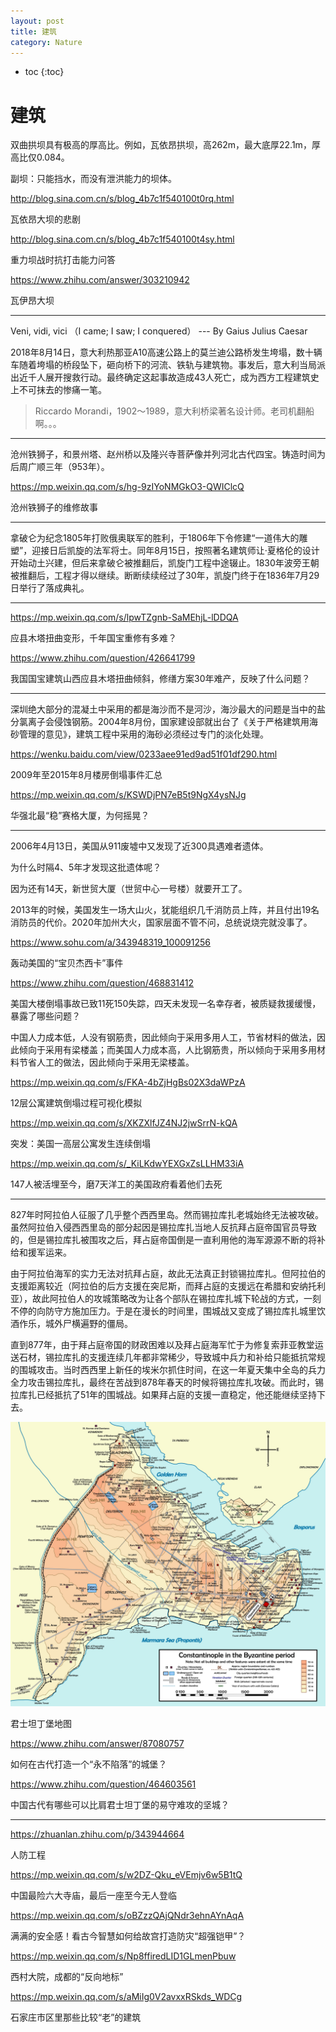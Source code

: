 ```yaml
---
layout: post
title: 建筑
category: Nature 
---
```


* toc
{:toc}

# 建筑

双曲拱坝具有极高的厚高比。例如，瓦依昂拱坝，高262m，最大底厚22.1m，厚高比仅0.084。

副坝：只能挡水，而没有泄洪能力的坝体。

http://blog.sina.com.cn/s/blog_4b7c1f540100t0rq.html

瓦依昂大坝的悲剧

http://blog.sina.com.cn/s/blog_4b7c1f540100t4sy.html

重力坝战时抗打击能力问答

https://www.zhihu.com/answer/303210942

瓦伊昂大坝

---

Veni, vidi, vici （I came; I saw; I conquered） --- By Gaius Julius Caesar

2018年8月14日，意大利热那亚A10高速公路上的莫兰迪公路桥发生垮塌，数十辆车随着垮塌的桥段坠下，砸向桥下的河流、铁轨与建筑物。事发后，意大利当局派出近千人展开搜救行动。最终确定这起事故造成43人死亡，成为西方工程建筑史上不可抹去的惨痛一笔。

>Riccardo Morandi，1902～1989，意大利桥梁著名设计师。老司机翻船啊。。。

---

沧州铁狮子，和景州塔、赵州桥以及隆兴寺菩萨像并列河北古代四宝。铸造时间为后周广顺三年（953年）。

https://mp.weixin.qq.com/s/hg-9zIYoNMGkO3-QWIClcQ

沧州铁狮子的维修故事

---

拿破仑为纪念1805年打败俄奥联军的胜利，于1806年下令修建“一道伟大的雕塑”，迎接日后凯旋的法军将士。同年8月15日，按照著名建筑师让·夏格伦的设计开始动土兴建，但后来拿破仑被推翻后，凯旋门工程中途辍止。1830年波旁王朝被推翻后，工程才得以继续。断断续续经过了30年，凯旋门终于在1836年7月29日举行了落成典礼。

---

https://mp.weixin.qq.com/s/lpwTZgnb-SaMEhjL-lDDQA

应县木塔扭曲变形，千年国宝重修有多难？

https://www.zhihu.com/question/426641799

我国国宝建筑山西应县木塔扭曲倾斜，修缮方案30年难产，反映了什么问题？

---

深圳绝大部分的混凝土中采用的都是海沙而不是河沙，海沙最大的问题是当中的盐分氯离子会侵蚀钢筋。2004年8月份，国家建设部就出台了《关于严格建筑用海砂管理的意见》，建筑工程中采用的海砂必须经过专门的淡化处理。

https://wenku.baidu.com/view/0233aee91ed9ad51f01df290.html

2009年至2015年8月楼房倒塌事件汇总

https://mp.weixin.qq.com/s/KSWDjPN7eB5t9NgX4ysNJg

华强北最“稳”赛格大厦，为何摇晃？

---

2006年4月13日，美国从911废墟中又发现了近300具遇难者遗体。

为什么时隔4、5年才发现这批遗体呢？

因为还有14天，新世贸大厦（世贸中心一号楼）就要开工了。

2013年的时候，美国发生一场大山火，犹能组织几千消防员上阵，并且付出19名消防员的代价。2020年加州大火，国家层面不管不问，总统说烧完就没事了。

https://www.sohu.com/a/343948319_100091256

轰动美国的“宝贝杰西卡”事件

https://www.zhihu.com/question/468831412

美国大楼倒塌事故已致11死150失踪，四天未发现一名幸存者，被质疑救援缓慢，暴露了哪些问题？

中国人力成本低，人没有钢筋贵，因此倾向于采用多用人工，节省材料的做法，因此倾向于采用有梁楼盖；而美国人力成本高，人比钢筋贵，所以倾向于采用多用材料节省人工的做法，因此倾向于采用无梁楼盖。

https://mp.weixin.qq.com/s/FKA-4bZjHgBs02X3daWPzA

12层公寓建筑倒塌过程可视化模拟

https://mp.weixin.qq.com/s/XKZXlfJZ4NJ2jwSrrN-kQA

突发：美国一高层公寓发生连续倒塌

https://mp.weixin.qq.com/s/_KiLKdwYEXGxZsLLHM33iA

147人被活埋至今，磨7天洋工的美国政府看着他们去死

---

827年时阿拉伯人征服了几乎整个西西里岛。然而锡拉库扎老城始终无法被攻破。虽然阿拉伯入侵西西里岛的部分起因是锡拉库扎当地人反抗拜占庭帝国官员导致的，但是锡拉库扎被围攻之后，拜占庭帝国倒是一直利用他的海军源源不断的将补给和援军运来。

由于阿拉伯海军的实力无法对抗拜占庭，故此无法真正封锁锡拉库扎。但阿拉伯的支援距离较近（阿拉伯的后方支援在突尼斯，而拜占庭的支援远在希腊和安纳托利亚），故此阿拉伯人的攻城策略改为让各个部队在锡拉库扎城下轮战的方式，一刻不停的向防守方施加压力。于是在漫长的时间里，围城战又变成了锡拉库扎城里饮酒作乐，城外尸横遍野的僵局。

直到877年，由于拜占庭帝国的财政困难以及拜占庭海军忙于为修复索菲亚教堂运送石材，锡拉库扎的支援连续几年都非常稀少，导致城中兵力和补给只能抵抗常规的围城攻击。当时西西里上新任的埃米尔抓住时间，在这一年夏天集中全岛的兵力全力攻击锡拉库扎，最终在苦战到878年春天的时候将锡拉库扎攻破。而此时，锡拉库扎已经抵抗了51年的围城战。如果拜占庭的支援一直稳定，他还能继续坚持下去。

![](/images/img3/Constantinople.jpg)

君士坦丁堡地图

https://www.zhihu.com/answer/87080757

如何在古代打造一个“永不陷落”的城堡？

https://www.zhihu.com/question/464603561

中国古代有哪些可以比肩君士坦丁堡的易守难攻的坚城？

---

https://zhuanlan.zhihu.com/p/343944664

人防工程

https://mp.weixin.qq.com/s/w2DZ-Qku_eVEmjv6w5B1tQ

中国最险六大寺庙，最后一座至今无人登临

https://mp.weixin.qq.com/s/oBZzzQAjQNdr3ehnAYnAqA

满满的安全感！看古今智慧如何给故宫打造防灾“超强铠甲”？

https://mp.weixin.qq.com/s/Np8ffiredLID1GLmenPbuw

西村大院，成都的“反向地标”

https://mp.weixin.qq.com/s/aMiIg0V2avxxRSkds_WDCg

石家庄市区里那些比较“老”的建筑
